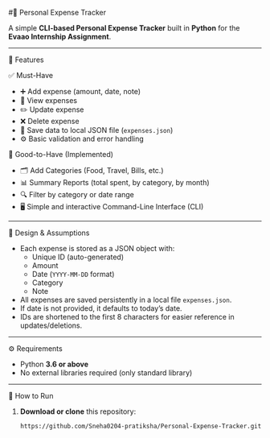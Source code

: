 #🧾 Personal Expense Tracker

A simple **CLI-based Personal Expense Tracker** built in **Python** for the **Evaao Internship Assignment**.

---

🚀 Features

 ✅ Must-Have
- ➕ Add expense (amount, date, note)
- 👀 View expenses
- ✏️ Update expense
- ❌ Delete expense
- 💾 Save data to local JSON file (`expenses.json`)
- ⚙️ Basic validation and error handling

 🌟 Good-to-Have (Implemented)
- 🗂 Add Categories (Food, Travel, Bills, etc.)
- 📊 Summary Reports (total spent, by category, by month)
- 🔍 Filter by category or date range
- 🖥️ Simple and interactive Command-Line Interface (CLI)

---

🧠 Design & Assumptions

- Each expense is stored as a JSON object with:
  - Unique ID (auto-generated)
  - Amount
  - Date (`YYYY-MM-DD` format)
  - Category
  - Note
- All expenses are saved persistently in a local file `expenses.json`.
- If date is not provided, it defaults to today’s date.
- IDs are shortened to the first 8 characters for easier reference in updates/deletions.

---

⚙️ Requirements

- Python **3.6 or above**
- No external libraries required (only standard library)

---

🏃 How to Run

1. **Download or clone** this repository:
   ```bash
   https://github.com/Sneha0204-pratiksha/Personal-Expense-Tracker.git
